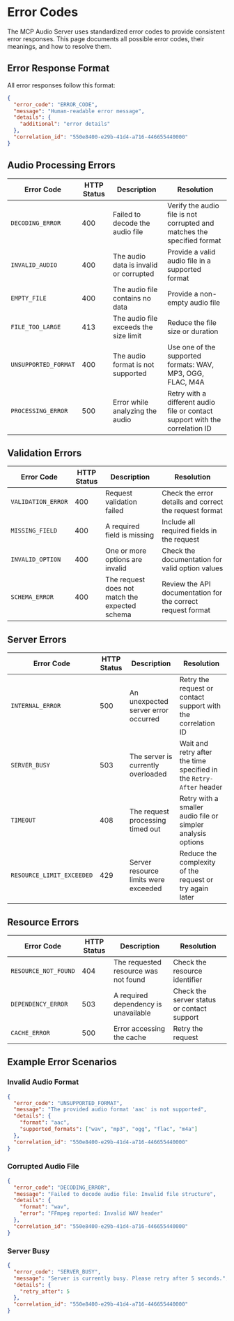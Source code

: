 # Error Codes

The MCP Audio Server uses standardized error codes to provide consistent error responses. This page documents all possible error codes, their meanings, and how to resolve them.

## Error Response Format

All error responses follow this format:

```json
{
  "error_code": "ERROR_CODE",
  "message": "Human-readable error message",
  "details": {
    "additional": "error details"
  },
  "correlation_id": "550e8400-e29b-41d4-a716-446655440000"
}
```

## Audio Processing Errors

| Error Code | HTTP Status | Description | Resolution |
|------------|-------------|-------------|------------|
| `DECODING_ERROR` | 400 | Failed to decode the audio file | Verify the audio file is not corrupted and matches the specified format |
| `INVALID_AUDIO` | 400 | The audio data is invalid or corrupted | Provide a valid audio file in a supported format |
| `EMPTY_FILE` | 400 | The audio file contains no data | Provide a non-empty audio file |
| `FILE_TOO_LARGE` | 413 | The audio file exceeds the size limit | Reduce the file size or duration |
| `UNSUPPORTED_FORMAT` | 400 | The audio format is not supported | Use one of the supported formats: WAV, MP3, OGG, FLAC, M4A |
| `PROCESSING_ERROR` | 500 | Error while analyzing the audio | Retry with a different audio file or contact support with the correlation ID |

## Validation Errors

| Error Code | HTTP Status | Description | Resolution |
|------------|-------------|-------------|------------|
| `VALIDATION_ERROR` | 400 | Request validation failed | Check the error details and correct the request format |
| `MISSING_FIELD` | 400 | A required field is missing | Include all required fields in the request |
| `INVALID_OPTION` | 400 | One or more options are invalid | Check the documentation for valid option values |
| `SCHEMA_ERROR` | 400 | The request does not match the expected schema | Review the API documentation for the correct request format |

## Server Errors

| Error Code | HTTP Status | Description | Resolution |
|------------|-------------|-------------|------------|
| `INTERNAL_ERROR` | 500 | An unexpected server error occurred | Retry the request or contact support with the correlation ID |
| `SERVER_BUSY` | 503 | The server is currently overloaded | Wait and retry after the time specified in the `Retry-After` header |
| `TIMEOUT` | 408 | The request processing timed out | Retry with a smaller audio file or simpler analysis options |
| `RESOURCE_LIMIT_EXCEEDED` | 429 | Server resource limits were exceeded | Reduce the complexity of the request or try again later |

## Resource Errors

| Error Code | HTTP Status | Description | Resolution |
|------------|-------------|-------------|------------|
| `RESOURCE_NOT_FOUND` | 404 | The requested resource was not found | Check the resource identifier |
| `DEPENDENCY_ERROR` | 503 | A required dependency is unavailable | Check the server status or contact support |
| `CACHE_ERROR` | 500 | Error accessing the cache | Retry the request |

## Example Error Scenarios

### Invalid Audio Format

```json
{
  "error_code": "UNSUPPORTED_FORMAT",
  "message": "The provided audio format 'aac' is not supported",
  "details": {
    "format": "aac",
    "supported_formats": ["wav", "mp3", "ogg", "flac", "m4a"]
  },
  "correlation_id": "550e8400-e29b-41d4-a716-446655440000"
}
```

### Corrupted Audio File

```json
{
  "error_code": "DECODING_ERROR",
  "message": "Failed to decode audio file: Invalid file structure",
  "details": {
    "format": "wav",
    "error": "FFmpeg reported: Invalid WAV header"
  },
  "correlation_id": "550e8400-e29b-41d4-a716-446655440000"
}
```

### Server Busy

```json
{
  "error_code": "SERVER_BUSY",
  "message": "Server is currently busy. Please retry after 5 seconds.",
  "details": {
    "retry_after": 5
  },
  "correlation_id": "550e8400-e29b-41d4-a716-446655440000"
}
```
